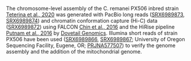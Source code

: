 The chromosome-level assembly of the C. remanei PX506 inbred strain [Teterina et al., 2020](https://pubmed.ncbi.nlm.nih.gov/32111628/) was generated with PacBio long reads ([SRX6989873](https://www.ebi.ac.uk/ena/browser/view/SRX6989873?show=reads), [SRX6989874](https://www.ebi.ac.uk/ena/browser/view/SRX6989874?show=reads)) and chromatin conformation capture (Hi-C) data ([SRX6989872](https://www.ebi.ac.uk/ena/browser/view/SRX6989872?show=reads)) using FALCON [Chin et al., 2016](https://doi.org/10.1038/nmeth.4035) and the HiRise pipeline [Putnam et al., 2016](http://www.genome.org/cgi/doi/10.1101/gr.193474.115) by [Dovetail Genomics](https://dovetailgenomics.com). Illumina short reads of strain PX506 have been used ([SRX6989866](https://www.ebi.ac.uk/ena/browser/view/SRX6989866?show=reads), [SRX6989867](https://www.ebi.ac.uk/ena/browser/view/SRX6989867?show=reads); University of Oregon Sequencing Facility, Eugene, OR; [PRJNA577507](https://www.ebi.ac.uk/ena/browser/view/PRJNA577507?show=reads)) to verify the genome assembly and the addition of the mitochondrial genome.
